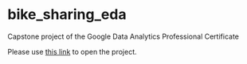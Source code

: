 # bike_sharing_eda
Capstone project of the Google Data Analytics Professional Certificate

Please use [this link](https://htmlpreview.github.io/?https://github.com/mark-narusov/bike_sharing_eda/blob/main/bike_sharing_eda%20(1).html) to open the project.
